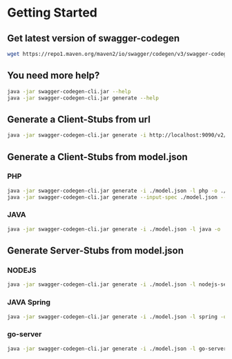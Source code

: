 # Getting Started

## Get latest version of swagger-codegen
```bash
wget https://repo1.maven.org/maven2/io/swagger/codegen/v3/swagger-codegen-cli/3.0.22/swagger-codegen-cli-3.0.22.jar -O swagger-codegen-cli.jar
```
## You need more help? 
```bash
java -jar swagger-codegen-cli.jar --help
java -jar swagger-codegen-cli.jar generate --help
```

## Generate a Client-Stubs from url
```bash
java -jar swagger-codegen-cli.jar generate -i http://localhost:9090/v2/api-docs -l php -o ./clients/php_api_client
```

## Generate a Client-Stubs from model.json
### PHP
```bash
java -jar swagger-codegen-cli.jar generate -i ./model.json -l php -o ./clients/php_api_client
java -jar swagger-codegen-cli.jar generate --input-spec ./model.json --lang php --output ./clients/php_api_client
```

### JAVA
```bash
java -jar swagger-codegen-cli.jar generate -i ./model.json -l java -o ./clients/java_api_client
```

## Generate Server-Stubs from model.json
### NODEJS
```bash
java -jar swagger-codegen-cli.jar generate -i ./model.json -l nodejs-server -o ./servers/nodejs_api_server
```

### JAVA Spring
```bash
java -jar swagger-codegen-cli.jar generate -i ./model.json -l spring -o ./servers/spring_api_server
```

### go-server
```bash
java -jar swagger-codegen-cli.jar generate -i ./model.json -l go-server -o ./servers/go_api_server
```